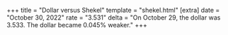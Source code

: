+++
title = "Dollar versus Shekel"
template = "shekel.html"
[extra]
date = "October 30, 2022"
rate = "3.531"
delta = "On October 29, the dollar was 3.533. The dollar became 0.045% weaker."
+++

